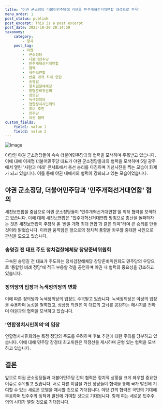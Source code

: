 ```yaml
---
title: '야권 군소정당 더불어민주당에 러브콜 민주개혁선거대연합 형성으로 주목'
menu_order: 1
post_status: publish
post_excerpt: This is a post excerpt
post_date: 2023-10-20 20:14:59
taxonomy:
    category:
        - 정치
    post_tag:
        - 야권
        -  군소정당
        -  더불어민주당
        -  민주개혁선거대연합
        -  협력
        -  새진보연합
        -  반윤 개혁 최대 연합
        -  송영길
        -  정치검찰해체당
        -  창당준비위원회
        -  정의당
        -  녹색정의당
        -  연합정치시민회의
        -  후보 추천
        -  민주당
        -  야권 협력
custom_fields:
    field1: value 1
    field2: value 2
---
```


![Image](https://imgnews.pstatic.net/image/023/2024/02/07/0003815465_001_20240207065301055.JPG?type=w647)


야당인 야권 군소정당들이 속속 더불어민주당과의 협력을 모색하며 주목받고 있습니다. 이에 대해 이재명 더불어민주당 대표가 야권 군소정당들과의 협력을 모색하며 5일 광주에서 열린 '사람과 미래' 콘서트에서 총선 승리를 다짐하며 기념사진을 찍는 모습이 화제가 되고 있습니다. 이를 통해 야권 내에서의 협력이 강화되고 있는 모습이었습니다.

## 야권 군소정당, 더불어민주당과 '민주개혁선거대연합' 협의
새진보연합을 중심으로 야권 군소정당들이 '민주개혁선거대연합'을 위해 협력을 모색하고 있습니다. 이에 대해 새진보연합은 "민주개혁선거대연합 방침으로 총선을 돌파하자는 것은 새진보연합이 주장해 온 ‘반윤 개혁 최대 연합’과 같은 의미"라며 큰 승리를 만들 것이라 밝혔습니다. 이러한 움직임은 앞으로의 정치적 풍향을 좌우할 중대한 사안으로 관심을 모으고 있습니다.

### 송영길 전 대표 주도 정치검찰해체당 창당준비위원회
구속된 송영길 전 대표가 주도하는 정치검찰해체당 창당준비위원회도 민주당의 우당으로 ‘통합형 비례 정당’에 적극 부응할 것을 공언하며 야권 내 협력의 중요성을 강조하고 있습니다.

### 정의당의 입장과 녹색정의당의 변화
이에 따른 정의당과 녹색정의당의 입장도 주목받고 있습니다. 녹색정의당은 야당의 입장을 수용하며 농성을 철회했고, 심상정 의원은 이 대표의 고뇌를 공감하는 메시지를 전하며 야권과의 협력을 모색하고 있습니다.

### '연합정치시민회의'의 입장
연합정치시민회의는 특정 정당의 주도를 우려하며 후보 추천에 대한 주의를 당부하고 있습니다. 이에 대해 민주당 장경태 최고위원은 적정선을 제시하며 균형 있는 협력을 모색하고 있습니다.

## 결론
앞으로 야권 군소정당들과 더불어민주당 간의 협력은 정치적 상황을 크게 좌우할 중요한 이슈로 주목받고 있습니다. 서로 다른 이념을 가진 정당들이 협력을 통해 국가 발전에 기여할 수 있는 새로운 모델을 제시할 것으로 기대됩니다. 야당 간의 협력은 국민의 기대에 부응하며 민주주의 정착과 발전에 기여할 것으로 기대됩니다. 함께 여는 새로운 민주주의의 시대가 열릴 것으로 기대됩니다.
